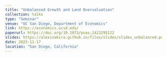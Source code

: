 ```yaml
---
title: "Unbalanced Growth and Land Overvaluation"
collection: talks
type: "Seminar"
venue: "UC San Diego, Department of Economics"
link: https://economics.ucsd.edu/
paperurl: https://doi.org/10.1073/pnas.2423295122
slides: https://alexisakira.github.io/files/slides/slides_unbalanced.pdf
date: 2023-11-17
location: "San Diego, California"
---
```

